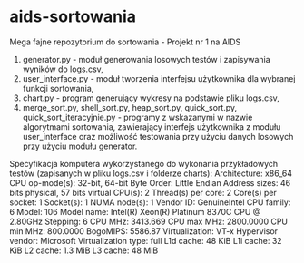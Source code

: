 # aids-sortowania
Mega fajne repozytorium do sortowania - Projekt nr 1 na AIDS

1. generator.py - moduł generowania losowych testów i zapisywania wyników do logs.csv, 
2. user_interface.py - moduł tworzenia interfejsu użytkownika dla wybranej funkcji sortowania,
3. chart.py - program generujący wykresy na podstawie pliku logs.csv,
4. merge_sort.py, shell_sort.py, heap_sort.py, quick_sort.py, quick_sort_iteracyjnie.py - programy z wskazanymi w nazwie algorytmami sortowania, zawierający interfejs użytkownika z modułu user_interface oraz możliwość testowania przy użyciu danych losowych przy użyciu modułu generator.

Specyfikacja komputera wykorzystanego do wykonania przykładowych testów (zapisanych w pliku logs.csv i folderze charts):
Architecture:                         x86_64
CPU op-mode(s):                       32-bit, 64-bit
Byte Order:                           Little Endian
Address sizes:                        46 bits physical, 57 bits virtual
CPU(s):                               2
Thread(s) per core:                   2
Core(s) per socket:                   1
Socket(s):                            1
NUMA node(s):                         1
Vendor ID:                            GenuineIntel
CPU family:                           6
Model:                                106
Model name:                           Intel(R) Xeon(R) Platinum 8370C CPU @ 2.80GHz
Stepping:                             6
CPU MHz:                              3413.669
CPU max MHz:                          2800.0000
CPU min MHz:                          800.0000
BogoMIPS:                             5586.87
Virtualization:                       VT-x
Hypervisor vendor:                    Microsoft
Virtualization type:                  full
L1d cache:                            48 KiB
L1i cache:                            32 KiB
L2 cache:                             1.3 MiB
L3 cache:                             48 MiB